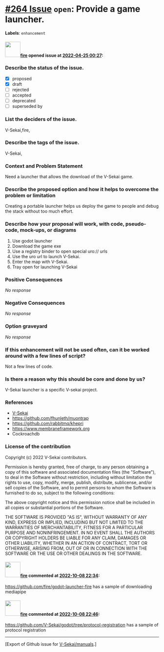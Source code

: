 # [\#264 Issue](https://github.com/V-Sekai/manuals/issues/264) `open`: Provide a game launcher.
**Labels**: `enhancement`


#### <img src="https://avatars.githubusercontent.com/u/32321?u=c2e06a3d2b49a467aa907e54aa259516440267cc&v=4" width="50">[fire](https://github.com/fire) opened issue at [2022-04-25 00:27](https://github.com/V-Sekai/manuals/issues/264):

### Describe the status of the issue.

- [X] proposed
- [x] draft
- [ ] rejected
- [ ] accepted
- [ ] deprecated
- [ ] superseded by

### List the deciders of the issue.

V-Sekai,fire,

### Describe the tags of the issue.

V-Sekai,

### Context and Problem Statement

Need a launcher that allows the download of the V-Sekai game.

### Describe the proposed option and how it helps to overcome the problem or limitation

Creating a portable launcher helps us deploy the game to people and debug the stack without too much effort.

### Describe how your proposal will work, with code, pseudo-code, mock-ups, or diagrams

1. Use godot launcher
3. Download the game exe
4. Use a registry binder to open special uro:// urls
5. Use the uro url to launch V-Sekai.
6. Enter the map with V-Sekai.
6. Tray open for launching V-Sekai

### Positive Consequences

_No response_

### Negative Consequences

_No response_

### Option graveyard

_No response_

### If this enhancement will not be used often, can it be worked around with a few lines of script?

Not a few lines of code.

### Is there a reason why this should be core and done by us?

V-Sekai launcher is a specific V-sekai project.

### References

- [V-Sekai](https://v-sekai.org/)
- https://github.com/fhunleth/muontrap
- https://github.com/rabbitmq/khepri
- https://www.membraneframework.org
- Cockroachdb


### License of the contribution

Copyright (c) 2022 V-Sekai contributors.

Permission is hereby granted, free of charge, to any person obtaining a copy of this software and associated documentation files (the "Software"), to deal in the Software without restriction, including without limitation the rights to use, copy, modify, merge, publish, distribute, sublicense, and/or sell copies of the Software, and to permit persons to whom the Software is furnished to do so, subject to the following conditions:

The above copyright notice and this permission notice shall be included in all copies or substantial portions of the Software.

THE SOFTWARE IS PROVIDED "AS IS", WITHOUT WARRANTY OF ANY KIND, EXPRESS OR IMPLIED, INCLUDING BUT NOT LIMITED TO THE WARRANTIES OF MERCHANTABILITY, FITNESS FOR A PARTICULAR PURPOSE AND NONINFRINGEMENT. IN NO EVENT SHALL THE AUTHORS OR COPYRIGHT HOLDERS BE LIABLE FOR ANY CLAIM, DAMAGES OR OTHER LIABILITY, WHETHER IN AN ACTION OF CONTRACT, TORT OR OTHERWISE, ARISING FROM, OUT OF OR IN CONNECTION WITH THE SOFTWARE OR THE USE OR OTHER DEALINGS IN THE SOFTWARE.


#### <img src="https://avatars.githubusercontent.com/u/32321?u=c2e06a3d2b49a467aa907e54aa259516440267cc&v=4" width="50">[fire](https://github.com/fire) commented at [2022-10-08 22:34](https://github.com/V-Sekai/manuals/issues/264#issuecomment-1272407800):

https://github.com/fire/godot-launcher-fire has a sample of downloading mediapipe

#### <img src="https://avatars.githubusercontent.com/u/32321?u=c2e06a3d2b49a467aa907e54aa259516440267cc&v=4" width="50">[fire](https://github.com/fire) commented at [2022-10-08 22:46](https://github.com/V-Sekai/manuals/issues/264#issuecomment-1272408945):

https://github.com/V-Sekai/godot/tree/protocol-registration has a sample of protocol registration


-------------------------------------------------------------------------------



[Export of Github issue for [V-Sekai/manuals](https://github.com/V-Sekai/manuals).]
